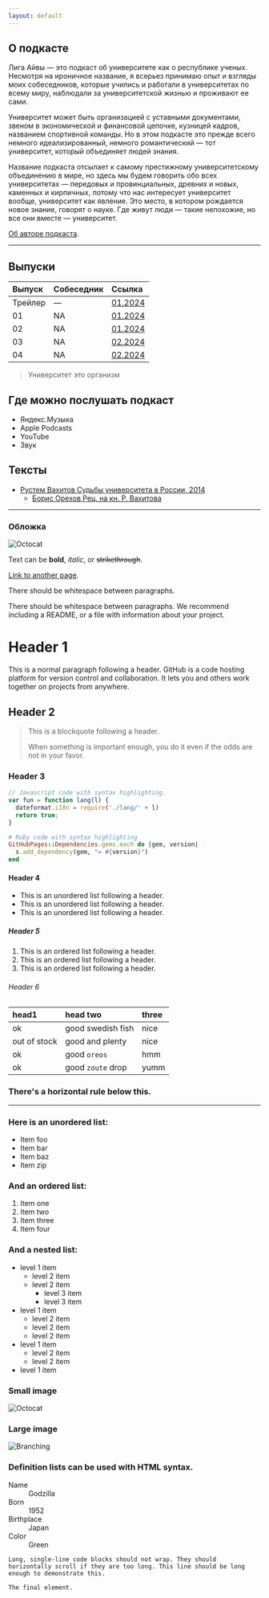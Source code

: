 ```yaml
---
layout: default
---
```


## О подкасте

Лига Айвы — это подкаст об университете как о республике ученых. Несмотря на ироничное название, я всерьез принимаю опыт и взгляды моих собеседников, которые учились и работали в университетах по всему миру, наблюдали за университетской жизнью и проживают ее сами. 

Университет может быть организацией с уставными документами, звеном в экономической и финансовой цепочке, кузницей кадров, названием спортивной команды. Но в этом подкасте это прежде всего немного идеализированный, немного романтический — тот университет, который объединяет людей знания. 

Название подкаста отсылает к самому престижному университетскому объединению в мире, но здесь мы будем говорить обо всех университетах — передовых и провинциальных, древних и новых, каменных и кирпичных, потому что нас интересует университет вообще, университет как явление. Это место, в котором рождается новое знание, говорят о науке. Где живут люди — такие непохожие, но все они вместе — университет.

[Об авторе подкаста](https://nevmenandr.github.io/).

* * *

## Выпуски

| Выпуск       | Собеседник        | Ссылка |
|:-------------|:------------------|:-------|
| Трейлер      | —                 | [01.2024](https://universitates.mave.digital) |
| 01           | NA                | [01.2024](https://universitates.mave.digital) |
| 02           | NA                | [01.2024](https://universitates.mave.digital) |
| 03           | NA                | [02.2024](https://universitates.mave.digital) |
| 04           | NA                | [02.2024](https://universitates.mave.digital) |

> Университет это организм

## Где можно послушать подкаст

*   Яндекс.Музыка
*   Apple Podcasts
*   YouTube
*   Звук

## Тексты

- [Рустем Вахитов Судьбы университета в России, 2014](https://khamovniky.ru/wp-content/uploads/09c3df0da6391b5f1349607afb315d30.pdf)
  - [Борис Орехов Рец. на кн. Р. Вахитова](http://nevmenandr.net/personalia/2809-6297-1-SM.pdf)

* * *

### Обложка

![Octocat](https://github.githubassets.com/images/icons/emoji/octocat.png)


Text can be **bold**, _italic_, or ~~strikethrough~~.

[Link to another page](./another-page.html).

There should be whitespace between paragraphs.

There should be whitespace between paragraphs. We recommend including a README, or a file with information about your project.

# Header 1

This is a normal paragraph following a header. GitHub is a code hosting platform for version control and collaboration. It lets you and others work together on projects from anywhere.

## Header 2

> This is a blockquote following a header.
>
> When something is important enough, you do it even if the odds are not in your favor.

### Header 3

```js
// Javascript code with syntax highlighting.
var fun = function lang(l) {
  dateformat.i18n = require('./lang/' + l)
  return true;
}
```

```ruby
# Ruby code with syntax highlighting
GitHubPages::Dependencies.gems.each do |gem, version|
  s.add_dependency(gem, "= #{version}")
end
```

#### Header 4

*   This is an unordered list following a header.
*   This is an unordered list following a header.
*   This is an unordered list following a header.

##### Header 5

1.  This is an ordered list following a header.
2.  This is an ordered list following a header.
3.  This is an ordered list following a header.

###### Header 6

| head1        | head two          | three |
|:-------------|:------------------|:------|
| ok           | good swedish fish | nice  |
| out of stock | good and plenty   | nice  |
| ok           | good `oreos`      | hmm   |
| ok           | good `zoute` drop | yumm  |

### There's a horizontal rule below this.

* * *

### Here is an unordered list:

*   Item foo
*   Item bar
*   Item baz
*   Item zip

### And an ordered list:

1.  Item one
1.  Item two
1.  Item three
1.  Item four

### And a nested list:

- level 1 item
  - level 2 item
  - level 2 item
    - level 3 item
    - level 3 item
- level 1 item
  - level 2 item
  - level 2 item
  - level 2 item
- level 1 item
  - level 2 item
  - level 2 item
- level 1 item

### Small image

![Octocat](https://github.githubassets.com/images/icons/emoji/octocat.png)

### Large image

![Branching](https://guides.github.com/activities/hello-world/branching.png)


### Definition lists can be used with HTML syntax.

<dl>
<dt>Name</dt>
<dd>Godzilla</dd>
<dt>Born</dt>
<dd>1952</dd>
<dt>Birthplace</dt>
<dd>Japan</dd>
<dt>Color</dt>
<dd>Green</dd>
</dl>

```
Long, single-line code blocks should not wrap. They should horizontally scroll if they are too long. This line should be long enough to demonstrate this.
```

```
The final element.
```
